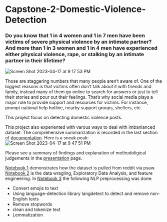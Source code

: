 # Capstone-2-Domestic-Violence-Detection
### Do you know that 1 in 4 women and 1 in 7 men have been victims of severe physical violence by an intimate partner? And more than 1 in 3 women and 1 in 4 men have experienced either physical violence, rape, or stalking by an intimate partner in their lifetime? 
![Screen Shot 2023-04-17 at 9 17 53 PM](https://user-images.githubusercontent.com/110712413/232672630-f100e2c3-a956-426c-b298-4cf9ce79cdc4.png)

Those are staggering numbers that many people aren’t aware of. One of the biggest reasons is that victims often don’t talk about it with friends and family, instead many of them go online to search for answers or just to tell their stories and pour out their feelings. That’s why social media plays a major role to provide support and resources for victims. For instance, prompt national help hotline, nearby support groups, shelters, etc. 

This project focus on detecting domestic violence posts. 

This project also experiented with varous ways to deal with imbanlanced dataset. The comprehensive summarization is recorded in the last section of [documentation](https://github.com/EmmaDu640/Capstone-2-Domestic-Violence-Detection/blob/main/Documentation.pdf). Here is a sneak peak:![Screen Shot 2023-04-17 at 9 47 51 PM](https://user-images.githubusercontent.com/110712413/232674036-bdb3ec07-aa45-415b-ae61-49ccff7c386c.png)

Please see a summary of findings and explanation of methodoligical judgements in the [presentation](https://github.com/EmmaDu640/Capstone-2-Domestic-Violence-Detection/blob/main/Presentation.pdf) page. 

[Notebook 1](https://github.com/EmmaDu640/Capstone-2-Domestic-Violence-Detection/blob/main/1-Data%20Collection%20(getting%20reddit%20posts%20using%20psaw).ipynb) demonstrates how the dataset is pulled from reddit via psaw.
[Notebook 2](https://github.com/EmmaDu640/Capstone-2-Domestic-Violence-Detection/blob/main/2-Data%20Wrangling%20%26%20EDA%20.ipynb) is the data wragling, Exploratory Data Analysis, and feature engineering.
In [Notebook 3](https://github.com/EmmaDu640/Capstone-2-Domestic-Violence-Detection/blob/main/3-NLP%20preprocessing.ipynb) the following NLP preprocessing was done:
  * Convert emojis to text
  * Using language-detection library langdetect to detect and remove non-English texts
  * Remove stopwords
  * clean and tokenize text
  *	Lemmatization
